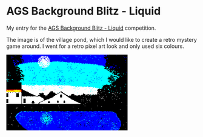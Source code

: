 # AGS Background Blitz - Liquid

My entry for the [AGS Background Blitz - Liquid](https://www.adventuregamestudio.co.uk/forums/competitions-activities/background-blitz-liquid-deadline-december-1st/) competition.

The image is of the village pond, which I would like to create a retro mystery game around. I went for a retro pixel art look and only used six colours.

![Village pond](village_pond.png)
